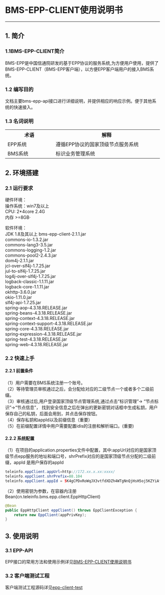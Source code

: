 #  BMS-EPP-CLIENT使用说明书

------

## 1. 简介
### 1.1BMS-EPP-CLIENT简介
BMS-EPP是中国信通院研发的基于EPP协议的服务系统,为方便用户使用，提供了BMS-EPP-CLIENT（BMS-EPP客户端），以方便EPP客户端用户的接入BMS系统。
  

### 1.2 编写目的
文档主要bms-epp-api接口进行详细说明，并提供相应的响应示例。便于其他系统的快速接入。

### 1.3 名词说明
<table>
        <tr>
            <th width="200">术语</th>
            <th width="500">解释</th>
        </tr>
        <tr>
            <td>EPP系统</td>
            <td>遵循EPP协议的国家顶级节点服务系统</td>
        </tr>
        <tr>
            <td>BMS系统</td>
            <td>标识业务管理系统</td>
        </tr>
</table>

## 2. 环境搭建
### 2.1 运行要求  
硬件环境：  
操作系统：win7及以上  
CPU: 2*4core 2.4G  
内存 >=8GB·  
  
软件环境：  
JDK 1.8及其以上
bms-epp-client-2.1.1.jar  
commons-io-1.3.2.jar  
commons-lang3-3.5.jar  
commons-logging-1.2.jar  
commons-pool2-2.4.3.jar  
dom4j-2.1.1.jar  
jcl-over-slf4j-1.7.25.jar  
jul-to-slf4j-1.7.25.jar  
log4j-over-slf4j-1.7.25.jar  
logback-classic-1.1.11.jar  
logback-core-1.1.11.jar  
okhttp-3.6.0.jar  
okio-1.11.0.jar  
slf4j-api-1.7.25.jar  
spring-aop-4.3.18.RELEASE.jar  
spring-beans-4.3.18.RELEASE.jar  
spring-context-4.3.18.RELEASE.jar  
spring-context-support-4.3.18.RELEASE.jar  
spring-core-4.3.18.RELEASE.jar  
spring-expression-4.3.18.RELEASE.jar  
spring-test-4.3.18.RELEASE.jar  
spring-web-4.3.18.RELEASE.jar  

### 2.2 快速上手
#### 2.2.1 前置条件
（1）用户需要在BMS系统注册一个账号。  
（2）等待管理员审核通过之后，会分配给对应的二级节点一个或者多个二级前缀。  
（3）审核通过后,用户登录国家顶级节点管理系统,通过点击“标识管理”-> “节点标识”->“节点信息”，
  找到安全信息之后在弹出的更新密钥对话框中生成私钥，用户保存自己的私钥，后面会用到，并点击保存按钮。  
（4）保存私钥和appId以及前缀信息（重要）  
（5）在前缀配置详情中用户需要配置idis的注册和解析端口。(重要) 
#### 2.2.2 系统配置
（1）在项目的application.properties文件中配置，其中:appUrl对应的是国家顶级节点epp服务的地址和端口号，shrPrefix对应的是国家顶级节点分配的二级前缀，appId 是用户保存的appId    
```Java
teleinfo.eppClient.appUrl=http://172.xx.x.xx:xxxx/
teleinfo.eppClient.shrPrefix=88.104
teleinfo.eppClient.appId = 5K4gCPDxRoWqJX3vtfdXDZh4WTgNnQjHsH5oj5KZYiAf
```
（2）使用密钥为参数，在容器内注册Bean(cn.teleinfo.bms.epp.client.EppHttpClient)  
```Java
@Bean
public EppHttpClient eppClient() throws EppClientException {
    return new EppClient(appPrivKey);
}
```
## 3. 使用说明
### 3.1 EPP-API
EPP接口的常用方法和使用示例详见[BMS-EPP-CLIENT使用说明书](./BMS-EPP-CLIENT使用说明书.doc)

### 3.2 客户端测试工程
客户端测试工程源码详见[epp-client-test](./epp-client-test.rar)
   


